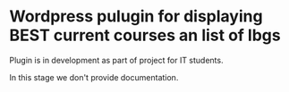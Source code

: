 # Wordpress pulugin for displaying BEST current courses an list of lbgs

Plugin is in development as part of project for IT students.

In this stage we don't provide documentation. 
